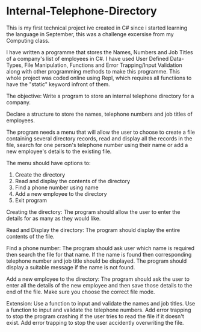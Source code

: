 # Internal-Telephone-Directory

This is my first technical project ive created in C# since i started learning the language in September, this was a challenge excersise from my Computing class.

I have written a programme that stores the Names, Numbers and Job Titles of a company's list of employees in C#. I have used User Defined Data-Types, File Manipulation, Functions and Error Trapping/Input Validation along with other programming methods to make this programme. This whole project was coded online using Repl, which requires all functiions to have the "static" keyword infront of them.


The objective:
Write a program to store an internal telephone directory for a company. 

Declare a structure to store the names, telephone numbers and job titles of employees. 

The program needs a menu that will allow the user to choose to create a file containing several directory records, read and display all the records in the file, search for one person's telephone number using their name or add a new employee's details to the existing file. 

The menu should have options to: 
1. Create the directory
2. Read and display the contents of the directory
3. Find a phone number using name
4. Add a new employee to the directory
5. Exit program
  
Creating the directory:
The program should allow the user to enter the details for as many as they would like. 

Read and Display the directory:
The program should display the entire contents of the file. 

Find a phone number:
The program should ask user which name is required then search the file for that name. If the name is found then corresponding telephone number and job title should be displayed. The program should display a suitable message if the name is not found. 

Add a new employee to the directory:
The program should ask the user to enter all the details of the new employee and then save those details to the end of the file. Make sure you choose the correct file mode. 

Extension:
Use a function to input and validate the names and job titles. 
Use a function to input and validate the telephone numbers. 
Add error trapping to stop the program crashing if the user tries to read the file if it doesn't exist. 
Add error trapping to stop the user accidently overwriting the file.
